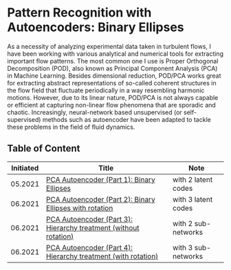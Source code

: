 # Pattern Recognition with Autoencoders: Binary Ellipses

As a necessity of analyzing experimental data taken in turbulent flows, I have been working with various analytical and numerical tools for extracting important flow patterns. The most common one I use is Proper Orthogonal Decomposition (POD), also known as Principal Component Analysis (PCA) in Machine Learning.  Besides dimensional reduction, POD/PCA works great for extracting abstract representations of so-called coherent structures in the flow field that fluctuate periodically in a way resembling harmonic motions. However, due to its linear nature, POD/PCA is not always capable or efficient at capturing non-linear flow phenomena that are sporadic and chaotic. Increasingly, neural-network based unsupervised (or self-supervised) methods such as autoencoder have been adapted to tackle these problems in the field of fluid dynamics.

## Table of Content

| Initiated | Title                                                                                            | Note                |
| --------- | ------------------------------------------------------------------------------------------------ | ------------------- |
| 05.2021   | [PCA Autoencoder (Part 1): Binary Ellipses](pca_ae.ipynb)                                        | with 2 latent codes |
| 06.2021   | [PCA Autoencoder (Part 2): Binary Ellipses with rotation](pca_ae_rotation.ipynb)                 | with 3 latent codes |
| 06.2021   | [PCA Autoencoder (Part 3): Hierarchy treatment (without rotation)](pca_ae_hierarchy.ipynb)       | with 2 sub-networks |
| 06.2021   | [PCA Autoencoder (Part 4): Hierarchy treatment (with rotation)](pca_ae_hierarchy_rotation.ipynb) | with 3 sub-networks |
